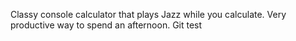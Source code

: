 Classy console calculator that plays Jazz while you calculate. Very productive way to spend an afternoon.
Git test

